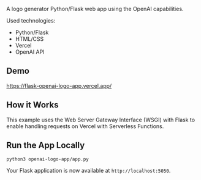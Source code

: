 A logo generator Python/Flask web app using the OpenAI capabilities.

Used technologies:
- Python/Flask
- HTML/CSS
- Vercel
- OpenAI API

## Demo

https://flask-openai-logo-app.vercel.app/

## How it Works

This example uses the Web Server Gateway Interface (WSGI) with Flask to enable handling requests on Vercel with Serverless Functions.

## Run the App Locally

```
python3 openai-logo-app/app.py
```

Your Flask application is now available at `http://localhost:5050`.
